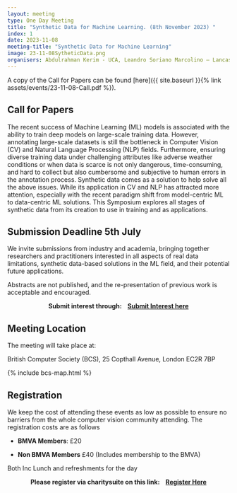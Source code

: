 ```yaml
---
layout: meeting
type: One Day Meeting
title: "Synthetic Data for Machine Learning. (8th November 2023) "
index: 1
date: 2023-11-08
meeting-title: "Synthetic Data for Machine Learning"
image: 23-11-08SytheticData.png
organisers: Abdulrahman Kerim - UCA, Leandro Soriano Marcolino – Lancaster University, Erickson Nascimento - Universidade Federal de Minas Gerais
---
```



A copy of the Call for Papers can be found [here]({{ site.baseurl }}{% link assets/events/23-11-08-Call.pdf %}).
## Call for Papers

The recent success of Machine Learning (ML) models is associated with the ability to train deep models on large-scale training data. However, annotating large-scale datasets is still the bottleneck in Computer Vision (CV) and Natural Language Processing (NLP) fields. Furthermore, ensuring diverse training data under challenging attributes like adverse weather conditions or when data is scarce is not only dangerous, time-consuming, and hard to collect but also cumbersome and subjective to human errors in the annotation process.
Synthetic data comes as a solution to help solve all the above issues. While its application in CV and NLP has attracted more attention, especially with the recent paradigm shift from model-centric ML to data-centric ML solutions. This Symposium explores all stages of synthetic data from its creation to use in training and as applications.


## Submission Deadline 5th July

We invite submissions from industry and academia, bringing together researchers and practitioners interested in all aspects of real data limitations, synthetic data-based solutions in the ML field, and their potential future applications. 

Abstracts are not published, and the re-presentation of previous work is acceptable and encouraged.

<div class="alert mt-3 alert-info" style="text-align:center;">
<span><strong>Submit interest through: &nbsp;&nbsp;
<a class="btn btn-warning" role="button" href="https://bit.ly/3ZpD5Ay">Submit Interest here</a></strong></span>
</div>


## Meeting Location

The meeting will take place at:

British Computer Society (BCS), 25 Copthall Avenue, London EC2R 7BP

{% include bcs-map.html %}

## Registration

We keep the cost of attending these events as low as possible to ensure no barriers from the whole computer vision community attending. 
The registration costs are as follows 
- **BMVA Members**:  £20

- **Non BMVA Members**   £40 (Includes membership to the BMVA)

Both Inc Lunch and refreshments for the day


<div class="alert mt-3 alert-info" style="text-align:center;">
<span><strong>Please register via charitysuite on this link: &nbsp;&nbsp;
<a class="btn btn-warning" role="button" href="https://bmva.charitysuite.com/events/mhezay4q">Register Here</a></strong></span>
</div>



